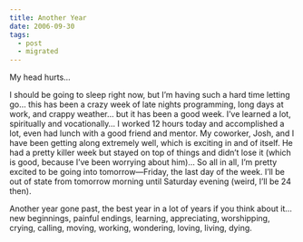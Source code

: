 ```yaml
---
title: Another Year
date: 2006-09-30
tags:
  - post
  - migrated
---
```


My head hurts…

I should be going to sleep right now, but I’m having such a hard time letting go… this has been a crazy week of late nights programming, long days at work, and crappy weather… but it has been a good week. I’ve learned a lot, spiritually and vocationally… I worked 12 hours today and accomplished a lot, even had lunch with a good friend and mentor. My coworker, Josh, and I have been getting along extremely well, which is exciting in and of itself. He had a pretty killer week but stayed on top of things and didn’t lose it (which is good, because I’ve been worrying about him)… So all in all, I’m pretty excited to be going into tomorrow—Friday, the last day of the week. I’ll be out of state from tomorrow morning until Saturday evening (weird, I’ll be 24 then).

Another year gone past, the best year in a lot of years if you think about it… new beginnings, painful endings, learning, appreciating, worshipping, crying, calling, moving, working, wondering, loving, living, dying.
